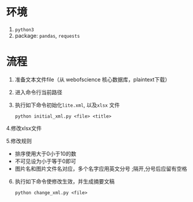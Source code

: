 # 环境
1. `python3`
2. package: `pandas`, `requests`

# 流程


1. 准备文本文件file（从 webofscience 核心数据库，plaintext下载）

2. 进入命令行当前路径

3. 执行如下命令初始化`lite.xml`, 以及`xlsx` 文件

   ` python initial_xml.py <file> <title> `

4.修改xlsx文件

5.修改规则 

   * 排序使用大于0小于10的数
   * 不可见设为小于等于0即可
   * 图片名和图片文件名对应，多个名字应用英文分号 ;隔开,分号后应留有空格

6. 执行如下命令使修改生效，并生成摘要文稿

   `python change_xml.py <file>`




